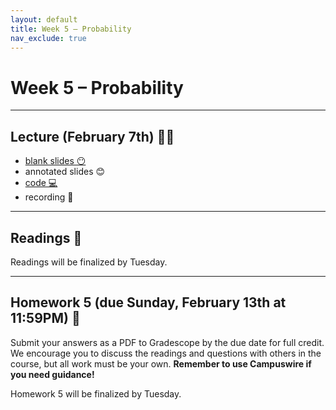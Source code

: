 ```yaml
---
layout: default
title: Week 5 – Probability
nav_exclude: true
---
```


<script src="https://cdn.mathjax.org/mathjax/latest/MathJax.js?config=TeX-AMS-MML_HTMLorMML" type="text/javascript"></script>

# Week 5 – Probability

---

## Lecture (February 7th) 👨‍🏫

- [blank slides 😶](../../slides/lec05.pdf)
- annotated slides 😊
- [code 💻](http://datahub.ucsd.edu/user-redirect/git-sync?repo=https://github.com/dsc-courses/dsc90-2022-wi&subPath=lecture/lec05/lec05.ipynb)
- recording 🎥

---

## Readings 📖

Readings will be finalized by Tuesday.

<!-- - [YouTube: Normal distribution's probability density function derived in 5min](https://www.youtube.com/watch?v=ebewBjZmZTw) or https://www.youtube.com/watch?v=cTyPuZ9-JZ0
- [Fermat and Pascal on Probability](https://www.york.ac.uk/depts/maths/histstat/pascal.pdf): skim, but read
- Wikipedia, [Lady tasting tea](https://en.wikipedia.org/wiki/Lady_tasting_tea)
- O'Connor and Robertson, [Jacob (Jacques) Bernoulli](https://mathshistory.st-andrews.ac.uk/Biographies/Bernoulli_Jacob/)

Optional:
- Sheynin, [Theory of Probability. A Historical Essay](https://arxiv.org/pdf/1802.09966.pdf): for more details
- [YouTube: Can You Solve The Problem That Inspired Probability Theory?](https://www.youtube.com/watch?v=C_nV3cVNjog)
- Stahl, [The Evolution of the Normal Distribution](https://www.maa.org/sites/default/files/pdf/upload_library/22/Allendoerfer/stahl96.pdf)
- Cherowitzo, [The Problem of Points slides](http://math.ucdenver.edu/~wcherowi/courses/history2/PrblmOfPoints.pdf) -->




---

## Homework 5 (due Sunday, February 13th at 11:59PM) 📝

Submit your answers as a PDF to Gradescope by the due date for full credit. We encourage you to discuss the readings and questions with others in the course, but all work must be your own. **Remember to use Campuswire if you need guidance!**

Homework 5 will be finalized by Tuesday.

<!-- ### Question 1

Something about Jakob Bernoulli, the law of large numbers, and DSC 10

### Question 2

something about the trial of the pyx?

### Question 3

Let's consider the Problem of the Points again, but pretend that each action is not fair. How could we modify our work?

### Question 4

Another early problem in probability was called the Gambler's Ruin. Describe it, show the numerical formula, ask to implement it, then simulate it. -->